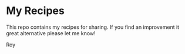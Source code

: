 # My Recipes

This repo contains my recipes for sharing.
If you find an improvement it great alternative please let me know!

Roy

